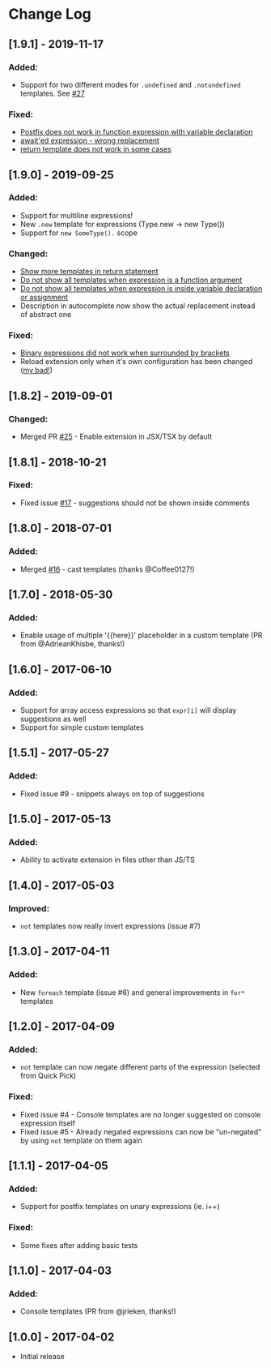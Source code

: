 # Change Log

## [1.9.1] - 2019-11-17
### Added:
- Support for two different modes for `.undefined` and `.notundefined` templates. See [#27](https://github.com/ipatalas/vscode-postfix-ts/issues/27)
### Fixed:
- [Postfix does not work in function expression with variable declaration](https://github.com/ipatalas/vscode-postfix-ts/issues/26)
- [await'ed expression - wrong replacement](https://github.com/ipatalas/vscode-postfix-ts/issues/28)
- [return template does not work in some cases](https://github.com/ipatalas/vscode-postfix-ts/issues/29)

## [1.9.0] - 2019-09-25
### Added:
- Support for multiline expressions!
- New `.new` template for expressions (Type.new -> new Type())
- Support for `new SomeType().` scope
### Changed:
- [Show more templates in return statement](https://github.com/ipatalas/vscode-postfix-ts/commit/ba3f09c90a6a7dcffb93fdfbf748c7a1b2b9aa3c#diff-8c49ec2779bc5b36c7347b60d5d79f08)
- [Do not show all templates when expression is a function argument](https://github.com/ipatalas/vscode-postfix-ts/commit/3518a7a75dd75d6dc0320313f11e8b897d86e268#diff-8c49ec2779bc5b36c7347b60d5d79f08)
- [Do not show all templates when expression is inside variable declaration or assignment](https://github.com/ipatalas/vscode-postfix-ts/commit/d1c69a3de69e11c40f89d091c8d438b1e42f5279#diff-8c49ec2779bc5b36c7347b60d5d79f08)
- Description in autocomplete now show the actual replacement instead of abstract one
### Fixed:
- [Binary expressions did not work when surrounded by brackets](https://github.com/ipatalas/vscode-postfix-ts/commit/52111da175ec3058184e199a5e65ee19fb90a296#diff-579bc502e2c0744db6d55afe38b9f3d9)
- Reload extension only when it's own configuration has been changed ([my bad!](https://github.com/ipatalas/vscode-postfix-ts/commit/8515485bfec38af2723be9b939066b1197725e46))

## [1.8.2] - 2019-09-01
### Changed:
- Merged PR [#25](https://github.com/ipatalas/vscode-postfix-ts/pull/25) - Enable extension in JSX/TSX by default

## [1.8.1] - 2018-10-21
### Fixed:
- Fixed issue [#17](https://github.com/ipatalas/vscode-postfix-ts/issues/17) - suggestions should not be shown inside comments

## [1.8.0] - 2018-07-01
### Added:
- Merged [#16](https://github.com/ipatalas/vscode-postfix-ts/pull/16) - cast templates (thanks @Coffee0127!)

## [1.7.0] - 2018-05-30
### Added:
- Enable usage of multiple '{{here}}' placeholder in a custom template (PR from @AdrieanKhisbe, thanks!)

## [1.6.0] - 2017-06-10
### Added:
- Support for array access expressions so that `expr[i]` will display suggestions as well
- Support for simple custom templates

## [1.5.1] - 2017-05-27
### Added:
- Fixed issue #9 - snippets always on top of suggestions

## [1.5.0] - 2017-05-13
### Added:
- Ability to activate extension in files other than JS/TS

## [1.4.0] - 2017-05-03
### Improved:
- `not` templates now really invert expressions (issue #7)

## [1.3.0] - 2017-04-11
### Added:
- New `foreach` template (issue #6) and general improvements in `for*` templates

## [1.2.0] - 2017-04-09
### Added:
- `not` template can now negate different parts of the expression (selected from Quick Pick)

### Fixed:
- Fixed issue #4 - Console templates are no longer suggested on console expression itself
- Fixed issue #5 - Already negated expressions can now be "un-negated" by using `not` template on them again

## [1.1.1] - 2017-04-05
### Added:
- Support for postfix templates on unary expressions (ie. i++)

### Fixed:
- Some fixes after adding basic tests

## [1.1.0] - 2017-04-03
### Added:
- Console templates (PR from @jrieken, thanks!)

## [1.0.0] - 2017-04-02

- Initial release
